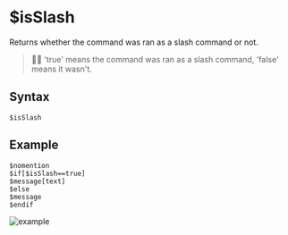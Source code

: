 # $isSlash
Returns whether the command was ran as a slash command or not.

> 🧙‍♂️ 'true' means the command was ran as a slash command, 'false' means it wasn't.

## Syntax
```
$isSlash
```

## Example
```
$nomention
$if[$isSlash==true]
$message[text]
$else
$message
$endif
```

![example](https://user-images.githubusercontent.com/69215413/123517923-b0c0b580-d671-11eb-8e10-ef56a4a5792e.png)
